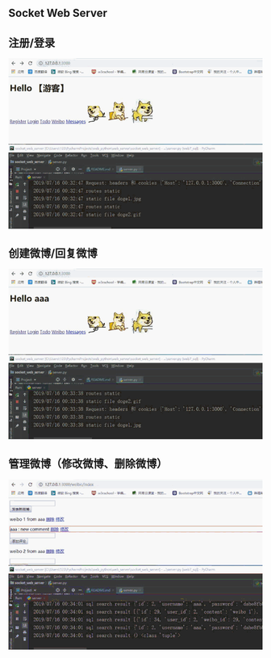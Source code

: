 Socket Web Server
-----------------

注册/登录
---------
![register-login-gif](./gif/register-login.gif)

创建微博/回复微博
-----------------
![add-reply-gif](./gif/add-reply.gif)

管理微博（修改微博、删除微博）
------------------------------
![edit-delete-gif](./gif/edit-delete.gif)
